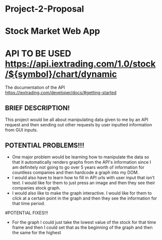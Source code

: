 # Project-2-Proposal
# Stock Market Web App
# API TO BE USED https://api.iextrading.com/1.0/stock/${symbol}/chart/dynamic
The documentation of the API https://iextrading.com/developer/docs/#getting-started
## BRIEF DESCRIPTION! 
This project would be all about manipulating data given to me by an API request and then sending out other requests by user inputted information from GUI inputs. 

## POTENTIAL PROBLEMS!!!
+ One major problem would be learning how to manipulate the data so that it automatically renders graphs from the API's information since I am definitely not going to go over 5 years worth of information for countless companies and then hardcode a graph into my DOM. 
+ I would also have to learn how to fill in API urls with user input that isn't text. I would like for them to just press an image and then they see their companies stock graph. 
+ I would also like to make the graph interactive. I would like for them to click at a certain point in the graph and then they see the information for that time period.

#POTENTIAL FIXES!!!
+ For the graph I could just take the lowest value of the stock for that time frame and then I could set that as the beginning of the graph and then the same for the highest